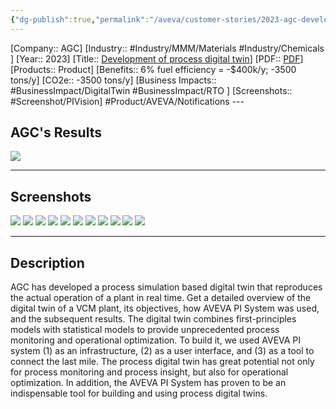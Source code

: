 ```yaml
---
{"dg-publish":true,"permalink":"/aveva/customer-stories/2023-agc-development-of-process-digital-twin/"}
---
```


[Company:: AGC]
[Industry:: #Industry/MMM/Materials #Industry/Chemicals ]
[Year:: 2023]
[Title:: [Development of process digital twin](https://resources.osisoft.com/presentations/agc--development-of-process-simulation%E2%80%93based-digital-twin-and-how-aveva%E2%84%A2-pi-system%E2%84%A2-helped/)]
[PDF:: [PDF](https://cdn.osisoft.com/osi/presentations/2023-AVEVA-San-Francisco/UC23NA-3PRI02-AGC-Kobayashi-Development-of-process-simulation-based-digital-twin.pdf)]
[Products:: Product]
[Benefits:: 6% fuel efficiency = -$400k/y; -3500 tons/y]
[CO2e:: -3500 tons/y]
[Business Impacts:: #BusinessImpact/DigitalTwin #BusinessImpact/RTO ]
[Screenshots:: #Screenshot/PIVision]
#Product/AVEVA/Notifications ---
## AGC's Results
![](https://i.imgur.com/6p1AptN.png)

---
## Screenshots
![](https://i.imgur.com/lwzdg9u.png)
![](https://i.imgur.com/FDnEJ1k.png)
![](https://i.imgur.com/ByTyYfZ.png)
![](https://i.imgur.com/UAXFsNG.png)
![](https://i.imgur.com/nNYKxfo.png)
![](https://i.imgur.com/teLlMJb.png)
![](https://i.imgur.com/oFfmXxh.png)
![](https://i.imgur.com/tKDgW8A.png)
![](https://i.imgur.com/CNnrkn8.png)
![](https://i.imgur.com/04FafXF.png)
![](https://i.imgur.com/iu1V2V4.png)

---
## Description
AGC has developed a process simulation based digital twin that reproduces the actual operation of a plant in real time. Get a detailed overview of the digital twin of a VCM plant, its objectives, how AVEVA PI System was used, and the subsequent results. The digital twin combines first-principles models with statistical models to provide unprecedented process monitoring and operational optimization. To build it, we used AVEVA PI system (1) as an infrastructure, (2) as a user interface, and (3) as a tool to connect the last mile. The process digital twin has great potential not only for process monitoring and process insight, but also for operational optimization. In addition, the AVEVA PI System has proven to be an indispensable tool for building and using process digital twins.